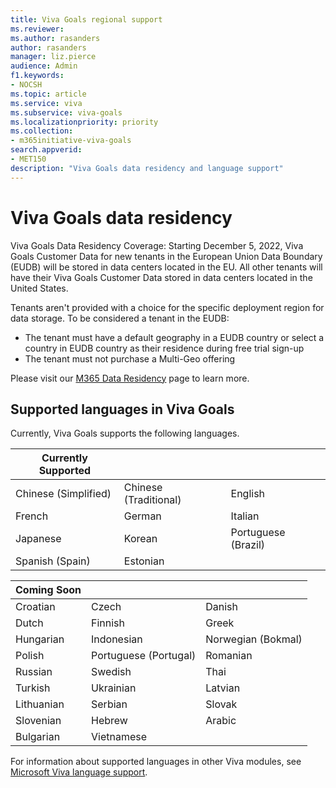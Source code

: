 ```yaml
---
title: Viva Goals regional support
ms.reviewer: 
ms.author: rasanders
author: rasanders
manager: liz.pierce
audience: Admin
f1.keywords:
- NOCSH
ms.topic: article
ms.service: viva
ms.subservice: viva-goals
ms.localizationpriority: priority
ms.collection:  
- m365initiative-viva-goals  
search.appverid:
- MET150
description: "Viva Goals data residency and language support"
---
```


# Viva Goals data residency

Viva Goals Data Residency Coverage: Starting December 5, 2022, Viva Goals Customer Data for new tenants in the European Union Data Boundary (EUDB) will be stored in data centers located in the EU. All other tenants will have their Viva Goals Customer Data stored in data centers located in the United States. 

Tenants aren't provided with a choice for the specific deployment region for data storage. To be considered a tenant in the EUDB:

- The tenant must have a default geography in a EUDB country or select a country in EUDB country as their residence during free trial sign-up
- The tenant must not purchase a Multi-Geo offering 

Please visit our [M365 Data Residency](/microsoft-365/enterprise/o365-data-locations?view=o365-worldwide) page to learn more.

## Supported languages in Viva Goals

Currently, Viva Goals supports the following languages. 

|Currently Supported  | &nbsp; |&nbsp; |
|---|---|---|
Chinese (Simplified)|Chinese (Traditional)|English
French|German|Italian
Japanese|Korean|Portuguese (Brazil)|
Spanish (Spain)| Estonian |

|Coming Soon | &nbsp; |&nbsp; |
|---|---|---|
Croatian|Czech|Danish
Dutch|Finnish|Greek
Hungarian|Indonesian|Norwegian (Bokmal)|
Polish|Portuguese (Portugal)|Romanian 
Russian|Swedish|Thai 
Turkish|Ukrainian|Latvian |
Lithuanian| Serbian| Slovak|
Slovenian |Hebrew |Arabic |
Bulgarian |Vietnamese

For information about supported languages in other Viva modules, see [Microsoft Viva language support](../viva-language-support.md).